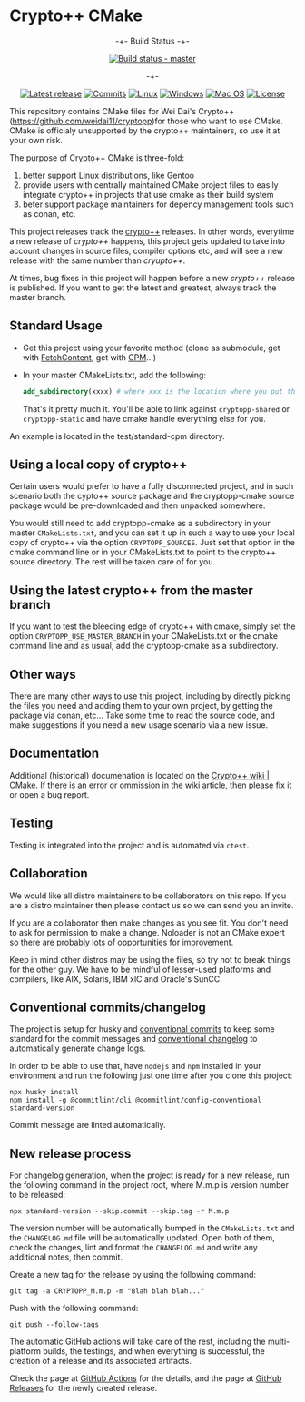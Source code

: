 # Crypto++ CMake

<div align="center">

-+- Build Status -+-

[![Build status - master][build-status-master-badge]][build-matrix]

-+-

[![Latest release][release-badge]][latest-release]
[![Commits][last-commit-badge]][commits]
[![Linux][linux-badge]][latest-release]
[![Windows][windows-badge]][latest-release]
[![Mac OS][macos-badge]][latest-release]
[![License][license-badge]][license]

</div>

This repository contains CMake files for Wei Dai's Crypto++
(<https://github.com/weidai11/cryptopp>)for those who want to use CMake. CMake
is officialy unsupported by the crypto++ maintainers, so use it at your own
risk.

The purpose of Crypto++ CMake is three-fold:

1. better support Linux distributions, like Gentoo
2. provide users with centrally maintained CMake project files to easily
   integrate crypto++ in projects that use cmake as their build system
3. beter support package maintainers for depency management tools such as conan,
   etc.

This project releases track the [crypto++](https://github.com/weidai11/cryptopp)
releases. In other words, everytime a new release of *crypto++* happens, this
project gets updated to take into account changes in source files, compiler
options etc, and will see a new release with the same number than *cryupto++*.

At times, bug fixes in this project will happen before a new *crypto++* release
is published. If you want to get the latest and greatest, always track the
master branch.

## Standard Usage

* Get this project using your favorite method (clone as submodule, get with
  [FetchContent](https://cmake.org/cmake/help/latest/module/FetchContent.html),
  get with [CPM](https://github.com/cpm-cmake/CPM.cmake)...)

* In your master CMakeLists.txt, add the following:

  ```cmake
  add_subdirectory(xxxx) # where xxx is the location where you put the cryptopp-cmake files
  ```

  That's it pretty much it. You'll be able to link against `cryptopp-shared` or
  `cryptopp-static` and have cmake handle everything else for you.

An example is located in the test/standard-cpm directory.

## Using a local copy of crypto++

Certain users would prefer to have a fully disconnected project, and in such
scenario both the cypto++ source package and the cryptopp-cmake source package
would be pre-downloaded and then unpacked somewhere.

You would still need to add cryptopp-cmake as a subdirectory in your master
`CMakeLists.txt`, and you can set it up in such a way to use your local copy of
crypto++ via the option `CRYPTOPP_SOURCES`. Just set that option in the cmake
command line or in your CMakeLists.txt to point to the crypto++ source
directory. The rest will be taken care of for you.

## Using the latest crypto++ from the master branch

If you want to test the bleeding edge of crypto++ with cmake, simply set the
option `CRYPTOPP_USE_MASTER_BRANCH` in your CMakeLists.txt or the cmake command
line and as usual, add the cryptopp-cmake as a subdirectory.

## Other ways

There are many other ways to use this project, including by directly picking the
files you need and adding them to your own project, by getting the package via
conan, etc... Take some time to read the source code, and make suggestions if
you need a new usage scenario via a new issue.

## Documentation

Additional (historical) documenation is located on the [Crypto++ wiki |
CMake](https://www.cryptopp.com/wiki/CMake). If there is an error or ommission
in the wiki article, then please fix it or open a bug report.

## Testing

Testing is integrated into the project and is automated via `ctest`.

## Collaboration

We would like all distro maintainers to be collaborators on this repo. If you
are a distro maintainer then please contact us so we can send you an invite.

If you are a collaborator then make changes as you see fit. You don't need to
ask for permission to make a change. Noloader is not an CMake expert so there
are probably lots of opportunities for improvement.

Keep in mind other distros may be using the files, so try not to break things
for the other guy. We have to be mindful of lesser-used platforms and compilers,
like AIX, Solaris, IBM xlC and Oracle's SunCC.

## Conventional commits/changelog

The project is setup for husky and [conventional
commits](https://www.conventionalcommits.org/en/v1.0.0/) to keep some standard
for the commit messages and [conventional
changelog](https://github.com/conventional-changelog/standard-version) to
automatically generate change logs.

 In order to be able to use that, have `nodejs` and `npm` installed in your
environment and run the following just one time after you clone this project:

```shell
npx husky install
npm install -g @commitlint/cli @commitlint/config-conventional standard-version
```

Commit message are linted automatically.

## New release process

For changelog generation, when the project is ready for a new release, run the
following command in the project root, where M.m.p is version number to be
released:

```shell
npx standard-version --skip.commit --skip.tag -r M.m.p
```

The version number will be automatically bumped in the `CMakeLists.txt` and the
`CHANGELOG.md` file will be automatically updated. Open both of them, check the
changes, lint and format the `CHANGELOG.md` and write any additional notes, then
commit.

Create a new tag for the release by using the following command:

```shell
git tag -a CRYPTOPP_M.m.p -m "Blah blah blah..."
```

Push with the following command:

```shell
git push --follow-tags
```

The automatic GitHub actions will take care of the rest, including the
multi-platform builds, the testings, and when everything is successful, the
creation of a release and its associated artifacts.

Check the page at [GitHub
Actions](https://github.com/noloader/cryptopp-cmake/actions) for the details,
and the page at [GitHub
Releases](https://github.com/noloader/cryptopp-cmake/releases) for the newly
created release.

[build-matrix]: https://github.com/noloader/cryptopp-cmake/actions/workflows/cmake-build.yml?branch=develop
[build-status-develop-badge]: https://github.com/noloader/cryptopp-cmake/actions/workflows/cmake-build.yml/badge.svg?branch=develop
[build-status-master-badge]: https://github.com/noloader/cryptopp-cmake/actions/workflows/cmake-build.yml/badge.svg?branch=master
[commits]: https://github.com/noloader/cryptopp-cmake/commits
[last-commit-badge]: https://img.shields.io/github/last-commit/noloader/cryptopp-cmake
[latest-release]: https://github.com/noloader/cryptopp-cmake/releases/latest
[license-badge]: https://img.shields.io/github/license/noloader/cryptopp-cmake
[license]: https://opensource.org/licenses/BSD-3-Clause
[linux-badge]: https://img.shields.io/badge/OS-linux-blue
[macos-badge]: https://img.shields.io/badge/OS-macOS-blue
[release-badge]: https://img.shields.io/github/v/release/noloader/cryptopp-cmake
[windows-badge]: https://img.shields.io/badge/OS-windows-blue
